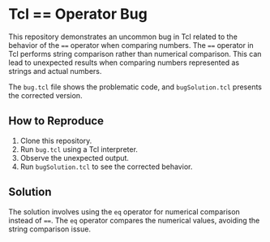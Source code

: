 # Tcl == Operator Bug

This repository demonstrates an uncommon bug in Tcl related to the behavior of the `==` operator when comparing numbers.  The `==` operator in Tcl performs string comparison rather than numerical comparison. This can lead to unexpected results when comparing numbers represented as strings and actual numbers.

The `bug.tcl` file shows the problematic code, and `bugSolution.tcl` presents the corrected version.

## How to Reproduce

1.  Clone this repository.
2.  Run `bug.tcl` using a Tcl interpreter.
3.  Observe the unexpected output.
4.  Run `bugSolution.tcl` to see the corrected behavior.

## Solution

The solution involves using the `eq` operator for numerical comparison instead of `==`. The `eq` operator compares the numerical values, avoiding the string comparison issue.